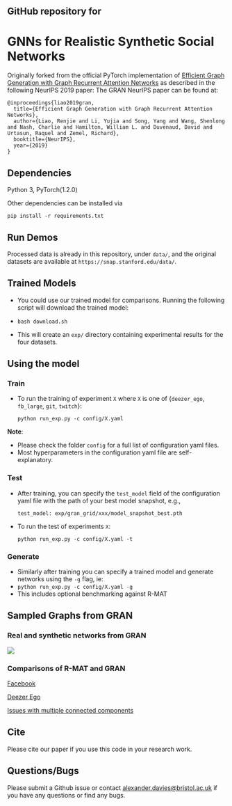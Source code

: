 
## GitHub repository for
# GNNs for Realistic Synthetic Social Networks


Originally forked from the official PyTorch implementation of [Efficient Graph Generation with Graph Recurrent Attention Networks](https://arxiv.org/abs/1910.00760) as described in the following NeurIPS 2019 paper:
The GRAN NeurIPS paper can be found at:
```
@inproceedings{liao2019gran,
  title={Efficient Graph Generation with Graph Recurrent Attention Networks}, 
  author={Liao, Renjie and Li, Yujia and Song, Yang and Wang, Shenlong and Nash, Charlie and Hamilton, William L. and Duvenaud, David and Urtasun, Raquel and Zemel, Richard}, 
  booktitle={NeurIPS},
  year={2019}
}
```

## Dependencies
Python 3, PyTorch(1.2.0)

Other dependencies can be installed via 

  ```pip install -r requirements.txt```


## Run Demos

Processed data is already in this repository, under ```data/```, and the original datasets are available at ```https://snap.stanford.edu/data/```.

## Trained Models
* You could use our trained model for comparisons. Running the following script will download the trained model:

* ```bash download.sh```	

* This will create an ```exp/``` directory containing experimental results for the four datasets. 

## Using the model

### Train
* To run the training of experiment ```X``` where ```X``` is one of {```deezer_ego```, ```fb_large```, ```git```, ```twitch```}:

  ```python run_exp.py -c config/X.yaml```
  

**Note**:

* Please check the folder ```config``` for a full list of configuration yaml files.
* Most hyperparameters in the configuration yaml file are self-explanatory.

### Test

* After training, you can specify the ```test_model``` field of the configuration yaml file with the path of your best model snapshot, e.g.,

  ```test_model: exp/gran_grid/xxx/model_snapshot_best.pth```	

* To run the test of experiments ```X```:

  ```python run_exp.py -c config/X.yaml -t```

### Generate

* Similarly after training you can specify a trained model and generate networks using the ```-g``` flag, ie:
* ```python run_exp.py -c config/X.yaml -g```
* This includes optional benchmarking against R-MAT



## Sampled Graphs from GRAN

### Real and synthetic networks from GRAN

![](https://github.com/neutralpronoun/GNN-ReSoNet/blob/main/Figures/generated_visualisations_1.png)

### Comparisons of R-MAT and GRAN

[Facebook](https://github.com/neutralpronoun/GNN-ReSoNet/blob/main/Figures/generated_visualisations_Facebook%20Page-Page.pdf)

[Deezer Ego](https://github.com/neutralpronoun/GNN-ReSoNet/blob/main/Figures/generated_visualisations_poster_Deezer%20Ego.pdf)

[Issues with multiple connected components](https://github.com/neutralpronoun/GNN-ReSoNet/blob/main/Figures/unconnected_components_presentation.pdf)

## Cite
Please cite our paper if you use this code in your research work.

## Questions/Bugs
Please submit a Github issue or contact alexander.davies@bristol.ac.uk if you have any questions or find any bugs.
